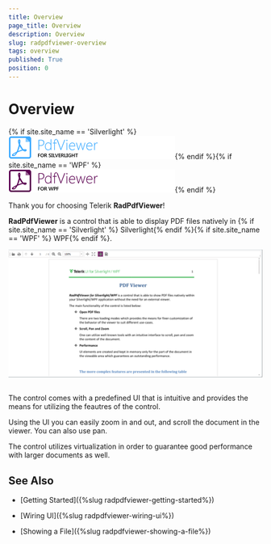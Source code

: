 ```yaml
---
title: Overview
page_title: Overview
description: Overview
slug: radpdfviewer-overview
tags: overview
published: True
position: 0
---
```


# Overview



{% if site.site_name == 'Silverlight' %}![](images/RadPdfViewer_Overview_sl.png){% endif %}{% if site.site_name == 'WPF' %}![](images/RadPdfViewer_Overview_wpf.png){% endif %}

Thank you for choosing Telerik __RadPdfViewer__!
      

__RadPdfViewer__ is a control that is able to display PDF files natively in {% if site.site_name == 'Silverlight' %} Silverlight{% endif %}{% if site.site_name == 'WPF' %} WPF{% endif %}. 

![Rad Pdf Viewer radpdfviewer overview 02](images/RadPdfViewer_radpdfviewer_overview_02.png)

## 

The control comes with a predefined UI that is intuitive and provides the means for utilizing the feautres of the control.

Using the UI you can easily zoom in and out, and scroll the document in the viewer. You can also use pan.

The control utilizes virtualization in order to guarantee good performance with larger documents as well.

## See Also

 * [Getting Started]({%slug radpdfviewer-getting-started%})

 * [Wiring UI]({%slug radpdfviewer-wiring-ui%})

 * [Showing a File]({%slug radpdfviewer-showing-a-file%})

